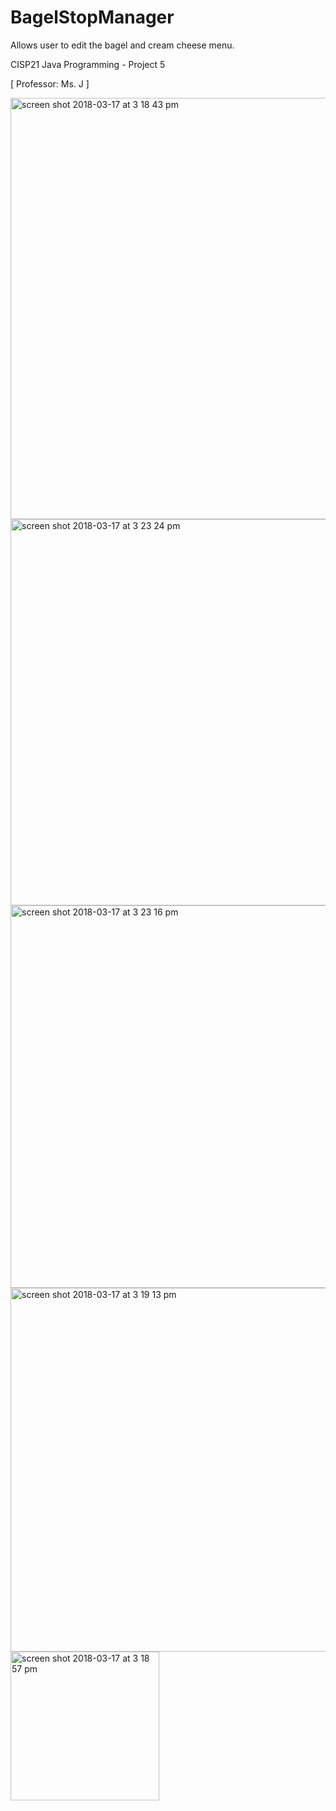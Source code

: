 # BagelStopManager
Allows user to edit the bagel and cream cheese menu.

CISP21 Java Programming - Project 5

[ Professor: Ms. J ]

<img width="674" alt="screen shot 2018-03-17 at 3 18 43 pm" src="https://user-images.githubusercontent.com/2395780/37560596-b707d154-29f8-11e8-8437-7fc10ef274b1.png">
<img width="618" alt="screen shot 2018-03-17 at 3 23 24 pm" src="https://user-images.githubusercontent.com/2395780/37560597-b7208b86-29f8-11e8-8d34-09f2c2c37e79.png">
<img width="612" alt="screen shot 2018-03-17 at 3 23 16 pm" src="https://user-images.githubusercontent.com/2395780/37560598-b739786c-29f8-11e8-90fb-37852e774f1c.png">
<img width="582" alt="screen shot 2018-03-17 at 3 19 13 pm" src="https://user-images.githubusercontent.com/2395780/37560599-b7513894-29f8-11e8-9d41-81b1bdf70183.png">
<img width="238" alt="screen shot 2018-03-17 at 3 18 57 pm" src="https://user-images.githubusercontent.com/2395780/37560600-b768c14e-29f8-11e8-9dcb-7df6e85b142d.png">
